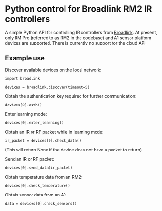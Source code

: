 Python control for Broadlink RM2 IR controllers
===============================================

A simple Python API for controlling IR controllers from [Broadlink](http://www.ibroadlink.com/rm/). At present, only RM Pro (referred to as RM2 in the codebase) and A1 sensor platform devices are supported. There is currently no support for the cloud API.

Example use
-----------

Discover available devices on the local network:
```
import broadlink

devices = broadlink.discover(timeout=5)
```

Obtain the authentication key required for further communication:
```
devices[0].auth()
```

Enter learning mode:
```
devices[0].enter_learning()
```

Obtain an IR or RF packet while in learning mode:
```
ir_packet = devices[0].check_data()
```
(This will return None if the device does not have a packet to return)

Send an IR or RF packet:
```
devices[0].send_data(ir_packet)
```

Obtain temperature data from an RM2:
```
devices[0].check_temperature()
```

Obtain sensor data from an A1:
```
data = devices[0].check_sensors()
```
